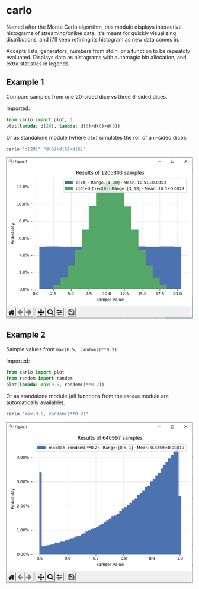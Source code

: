 # carlo

Named after the Monte Carlo algorithm, this module displays interactive histograms of streaming/online data. It's meant for quickly visualizing distributions, and it'll keep refining its histogram as new data comes in.

Accepts lists, generators, numbers from stdin, or a function to be repeatdly evaluated. Displays data as histograms with automagic bin allocation, and extra statistics in legends.

## Example 1

Compare samples from one 20-sided dice vs three 6-sided dices.

Imported:

```python
from carlo import plot, d
plot(lambda: d(20), lambda: d(6)+d(6)+d(6))
```

Or as standalone module (where `d(n)` simulates the roll of a `n`-sided dice):

```bash
carlo "d(20)" "d(6)+d(6)+d(6)"
```

![example screenshot showing two histograms superimposed](./screenshot1.png)

## Example 2

Sample values from `max(0.5, random()**0.2)`.

Imported:

```python
from carlo import plot
from random import random
plot(lambda: max(0.5, random()**0.2))
```

Or as standalone module (all functions from the `random` module are automatically available).

```bash
carlo "max(0.5, random()**0.2)"
```
    
![example screenshot showing a skewed-looking histogram](./screenshot2.png)
